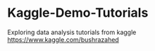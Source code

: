 # Kaggle-Demo-Tutorials
Exploring data analysis tutorials from kaggle https://www.kaggle.com/bushrazahed
